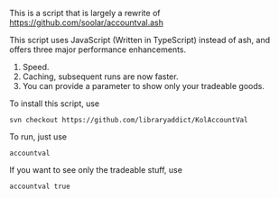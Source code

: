 This is a script that is largely a rewrite of https://github.com/soolar/accountval.ash

This script uses JavaScript (Written in TypeScript) instead of ash, and offers three major performance enhancements.

1. Speed.
2. Caching, subsequent runs are now faster.
3. You can provide a parameter to show only your tradeable goods.

To install this script, use

```text
svn checkout https://github.com/libraryaddict/KolAccountVal
```

To run, just use

```text
accountval
```

If you want to see only the tradeable stuff, use

```text
accountval true
```
